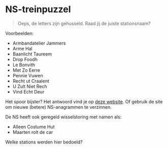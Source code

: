 # NS-treinpuzzel
> Oeps, de letters zijn gehusseld. Raad jij de juiste stationsnaam?

Voorbeelden:
- Armbandatelier Jammers
- Arme Hal
- Baanlicht Taureem
- Drop Foodh
- Le Bonvith
- Met Zo Eerre
- Pennie Vuwen
- Recht ut Craalent
- U Zult Niet Rech
- Vind Echt Deur

Het spoor bijster?
Het antwoord vind je op [deze website](https://basgroot.github.io/puzzel-in-de-trein/). Of gebruik de site om nieuwe (betere) NS-anagrammen te verzinnen.

De NS heeft ook geregeld wisselstoring met namen als:
- Alleen Costume Hut
- Maarten rolt de car

Welke stations werden hier bedoeld?